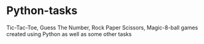 # Python-tasks
Tic-Tac-Toe, Guess The Number, Rock Paper Scissors, Magic-8-ball games created using Python as well as some other tasks
